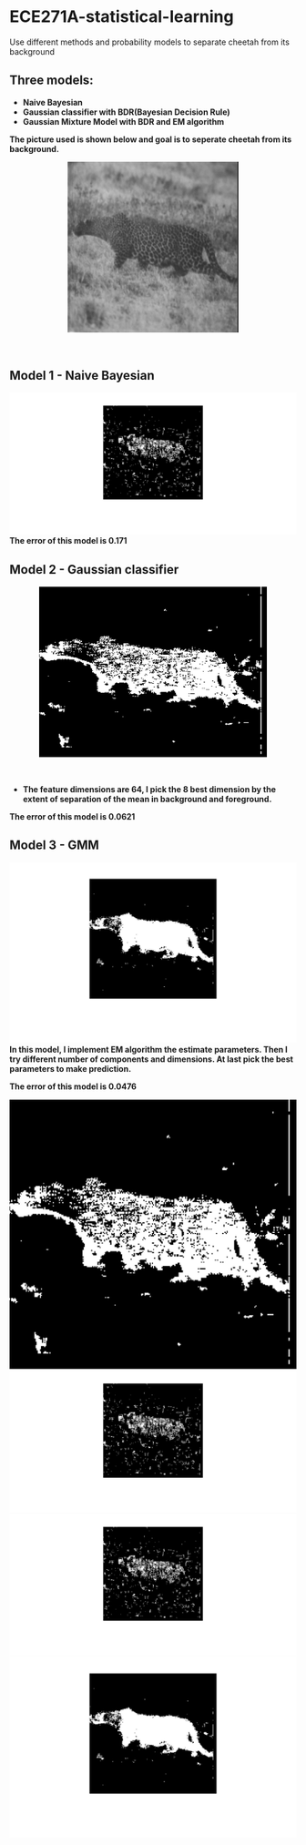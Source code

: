 # ECE271A-statistical-learning
Use different methods and probability models to separate cheetah from its background

## Three models:
- __Naive Bayesian__
- __Gaussian classifier with BDR(Bayesian Decision Rule)__
- __Gaussian Mixture Model with BDR and EM algorithm__

__The picture used is shown below and goal is to seperate cheetah from its background.__
<div align=center>
 <img src="https://raw.githubusercontent.com/jiangdada1221/ECE271A-statistical-learning/master/cheetah.jpg" width = "300" height = "300" alt="cheetah" align=center /> 
</div><br><br>

## Model 1 - Naive Bayesian
![Aaron Swartz](https://raw.githubusercontent.com/jiangdada1221/ECE271A-statistical-learning/master/naiveBayesian/prediction.jpg)
__The error of this model is 0.171__

## Model 2 - Gaussian classifier
<div align=center>
 <img src="https://raw.githubusercontent.com/jiangdada1221/ECE271A-statistical-learning/master/GaussianModel/prediction.jpg" width = "400" height = "300" alt="cheetah" align=center /> 
</div><br><br>

- __The feature dimensions are 64, I pick the 8 best dimension by the extent of separation of the mean in background and foreground.__

__The error of this model is 0.0621__

## Model 3 - GMM 
![Aaron Swartz](https://raw.githubusercontent.com/jiangdada1221/ECE271A-statistical-learning/master/GMM_EM/prediction.jpg)
__In this model, I implement EM algorithm the estimate parameters. Then I try different number of components and dimensions. At last pick the best parameters to make prediction.__

__The error of this model is 0.0476__

![Aaron Swartz](https://raw.githubusercontent.com/jiangdada1221/ECE271A-statistical-learning/master/GaussianModel/prediction.jpg)
![Aaron Swartz](https://raw.githubusercontent.com/jiangdada1221/ECE271A-statistical-learning/master/naiveBayesian/prediction.jpg)
![Aaron Swartz](https://raw.githubusercontent.com/jiangdada1221/ECE271A-statistical-learning/master/naiveBayesian/prediction.jpg)
![Aaron Swartz](https://raw.githubusercontent.com/jiangdada1221/ECE271A-statistical-learning/master/GMM_EM/prediction.jpg)
